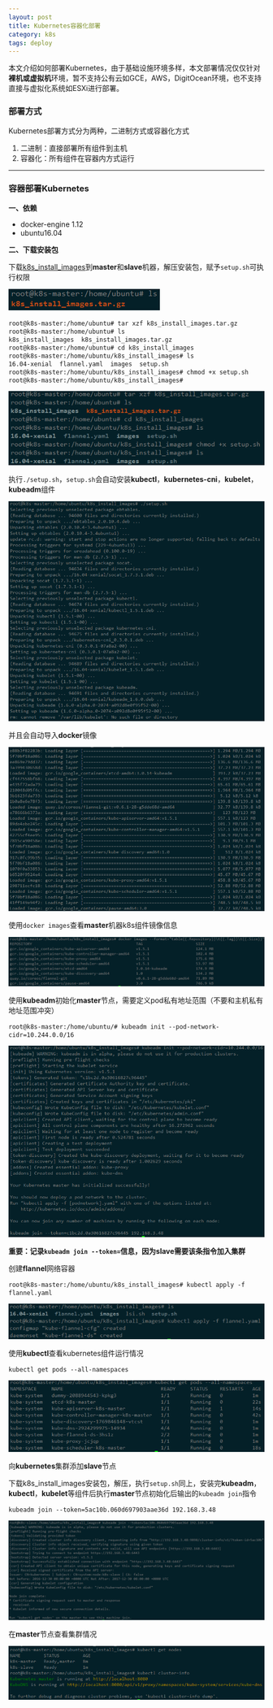 ```yaml
---
layout: post
title: Kubernetes容器化部署
category: k8s
tags: deploy
---
```



本文介绍如何部署Kubernetes，由于基础设施环境多样，本文部署情况仅仅针对**裸机或虚拟机**环境，暂不支持公有云如GCE，AWS，DigitOcean环境，也不支持直接与虚拟化系统如ESXi进行部署。



### 部署方式

Kubernetes部署方式分为两种，二进制方式或容器化方式

1. 二进制：直接部署所有组件到主机
2. 容器化：所有组件在容器内方式运行




---

### 容器部署Kubernetes

**一、依赖**

* docker-engine 1.12
* ubuntu16.04



**二、下载安装包**

下载[k8s_install_images](\\192.168.3.36\lan_share_robin\k8s_install_images.tar.gz)到**master**和**slave**机器，解压安装包，赋予`setup.sh`可执行权限

![](https://raw.githubusercontent.com/RobinLe/RobinLe.github.io/master/_posts/images/1.PNG)

```
root@k8s-master:/home/ubuntu# tar xzf k8s_install_images.tar.gz 
root@k8s-master:/home/ubuntu# ls
k8s_install_images  k8s_install_images.tar.gz
root@k8s-master:/home/ubuntu# cd k8s_install_images
root@k8s-master:/home/ubuntu/k8s_install_images# ls
16.04-xenial  flannel.yaml  images  setup.sh
root@k8s-master:/home/ubuntu/k8s_install_images# chmod +x setup.sh 
root@k8s-master:/home/ubuntu/k8s_install_images# 
```

![file:///2.png](https://raw.githubusercontent.com/RobinLe/RobinLe.github.io/master/_posts/images/2.PNG)



执行`./setup.sh`，`setup.sh`会自动安装**kubectl**，**kubernetes-cni**，**kubelet**，**kubeadm**组件

![](https://raw.githubusercontent.com/RobinLe/RobinLe.github.io/master/_posts/images/3.PNG)

并且会自动导入**docker**镜像

![](https://raw.githubusercontent.com/RobinLe/RobinLe.github.io/master/_posts/images/4.PNG)

使用`docker images`查看**master**机器k8s组件镜像信息

![](https://raw.githubusercontent.com/RobinLe/RobinLe.github.io/master/_posts/images/5.PNG)



使用**kubeadm**初始化**master**节点，需要定义pod私有地址范围（不要和主机私有地址范围冲突）

```
root@k8s-master:/home/ubuntu/# kubeadm init --pod-network-cidr=10.244.0.0/16
```

![](https://raw.githubusercontent.com/RobinLe/RobinLe.github.io/master/_posts/images/6.PNG)

**重要：记录`kubeadm join --token=`信息，因为slave需要该条指令加入集群**

创建**flannel**网络容器

```
root@k8s-master:/home/ubuntu/k8s_install_images# kubectl apply -f flannel.yaml
```

![](https://raw.githubusercontent.com/RobinLe/RobinLe.github.io/master/_posts/images/7.PNG)

使用**kubectl**查看kubernetes组件运行情况

```
kubectl get pods --all-namespaces
```

![](https://raw.githubusercontent.com/RobinLe/RobinLe.github.io/master/_posts/images/8.PNG)



向**kubernetes**集群添加**slave**节点

下载k8s_install_images安装包，解压，执行`setup.sh`同上，安装完**kubeadm**，**kubectl**，**kubelet**等组件后执行**master**节点初始化后输出的`kubeadm join`指令

```
kubeadm join --token=5ac10b.060d697903aae36d 192.168.3.48
```

![](https://raw.githubusercontent.com/RobinLe/RobinLe.github.io/master/_posts/images/9.PNG)



在**master**节点查看集群情况

![](https://raw.githubusercontent.com/RobinLe/RobinLe.github.io/master/_posts/images/10.PNG)
